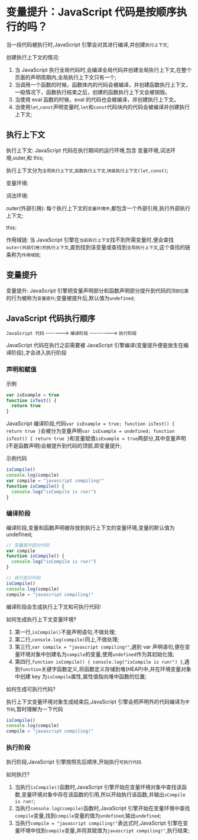 # 变量提升：JavaScript 代码是按顺序执行的吗？

当一段代码被执行时,JavaScript 引擎会对其进行编译,并创建`执行上下文`;

创建执行上下文的情况:

1. 当 JavaScript 执行全局代码时,会编译全局代码并创建全局执行上下文,在整个页面的声明周期内,全局执行上下文只有一个;
2. 当调用一个函数的时候，函数体内的代码会被编译，并创建函数执行上下文，一般情况下，函数执行结束之后，创建的函数执行上下文会被销毁。
3. 当使用 eval 函数的时候，eval 的代码也会被编译，并创建执行上下文。
4. 当使用`let`,`const`声明变量时,`let`和`const`代码块内的代码会被编译并创建执行上下文;

## 执行上下文

执行上下文: JavaScript 代码在执行期间的运行环境,包含 变量环境,词法环境,outer,和 this;

执行上下文分为`全局执行上下文`,`函数执行上下文`,`块级执行上下文(let,const)`;

变量环境:

词法环境:

outer(外部引用): 每个执行上下文的`变量环境中`,都包含一个外部引用,执行外部执行上下文;

this:

作用域链: 当 JavaScript 引擎在`当前执行上下文`找不到所需变量时,便会查找 `outer(外部引用)的执行上下文`,直到找到该变量或查找到`全局执行上下文`,这个查找的链条称为`作用域链`;

## 变量提升

变量提升: JavaScript 引擎把变量声明部分和函数声明部分提升到代码的`顶部位置`的行为被称为`变量提升`;变量被提升后,默认值为`undefined`;

## JavaScript 代码执行顺序

`JavaScript 代码` -------> `编译阶段` ---------> `执行阶段`

JavaScript 代码在执行之前需要被 JavaScript 引擎编译(变量提升便是放生在编译阶段),才会进入执行阶段

### 声明和赋值

示例

```js
var isExample = true
function isTest() {
  return true
}
```

JavaScript 编译阶段,代码`var isExample = true; function isTest() { return true }`会被分为变量声明`var isExample = undefined; function isTest() { return true }`和变量赋值`isExample = true`两部分,其中变量声明(不是函数声明)会被提升到代码的顶部,即变量提升;

示例代码

```js
isCompile()
console.log(compile)
var compile = "javascript compiling!"
function isCompile() {
  console.log("isCompile is run!")
}
```

### 编译阶段

编译阶段,变量和函数声明被存放到执行上下文的变量环境,变量的默认值为 undefined;

```js
// 变量提升部分代码
var compile
function isCompile() {
  console.log("isCompile is run!")
}
```

```js
// 执行部分代码
isCompile()
console.log(compile)
compile = "javascript compiling!"
```

编译阶段会生成执行上下文和可执行代码!

如何生成执行上下文变量环境?

1. 第一行,`isCompile()`不是声明语句,不做处理;
2. 第二行,`console.log(compile)`同上,不做处理;
3. 第三行,`var compile = "javascript compiling!"`,遇到 var 声明语句,便在变量环境对象中创建名为`compile`的变量,使用`undefined`作为其初始化值;
4. 第四行,`function isCompile() { console.log("isCompile is run!") }`,遇到`function`关键字函数定义,将函数定义存储到堆(HEAP)中,并在环境变量对象中创建 key 为`isCompile`属性,属性值指向堆中函数的位置;

如何生成可执行代码?

执行上下文变量环境对象生成结束后,JavaScript 引擎会把声明外的代码编译为`字节码`,暂时理解为一下代码

```js
isCompile()
console.log(compile)
compile = "javascript compiling!"
```

### 执行阶段

执行阶段,JavaScript 引擎按照先后顺序,开始执行`可执行代码`

如何执行?

1. 当执行`isCompile()`函数时,JavaScript 引擎开始在变量环境对象中查找该函数,变量环境对象中存在该函数的引用,所以开始执行该函数,并输出`sCompile is run!`;
2. 当执行`console.log(compile)`函数时,JavaScript 引擎开始在变量环境中查找`compile`变量,找到`compile`变量的值为`undefined`,输出`undefined`;
3. 当执行`compile = "javascript compiling!"`表达式时,JavaScript 引擎在变量环境中找到`compile`变量,并将其赋值为`javascript compiling!"`,执行结束;
